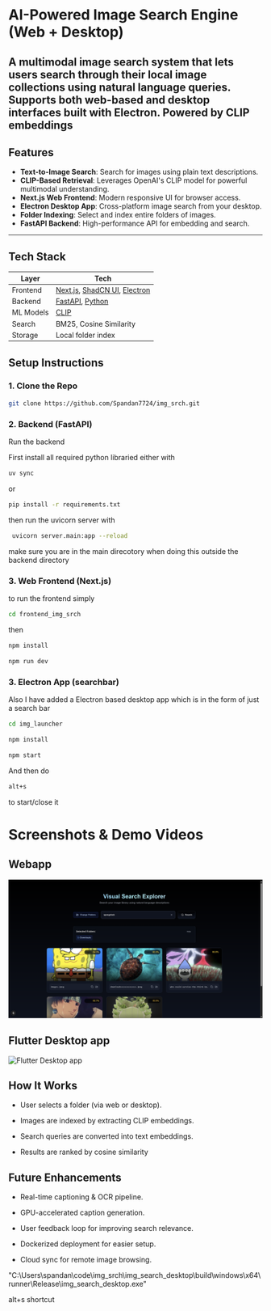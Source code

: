 
# AI-Powered Image Search Engine (Web + Desktop)

A multimodal image search system that lets users search through their local image collections using **natural language** queries. Supports both **web-based** and **desktop** interfaces built with Electron. Powered by **CLIP embeddings**
---

##  Features

- **Text-to-Image Search**: Search for images using plain text descriptions.
- **CLIP-Based Retrieval**: Leverages OpenAI's CLIP model for powerful multimodal understanding.
- **Next.js Web Frontend**: Modern responsive UI for browser access.
- **Electron Desktop App**: Cross-platform image search from your desktop.
- **Folder Indexing**: Select and index entire folders of images.
- **FastAPI Backend**: High-performance API for embedding and search.

---

##  Tech Stack

| Layer        | Tech                          |
|--------------|-------------------------------|
| Frontend     | [Next.js](https://nextjs.org/), [ShadCN UI](https://ui.shadcn.com/), [Electron](https://www.electronjs.org/) |
| Backend      | [FastAPI](https://fastapi.tiangolo.com/), [Python](https://www.python.org/) |
| ML Models    | [CLIP](https://openai.com/research/clip) |
| Search       | BM25, Cosine Similarity       |
| Storage      | Local folder index

## Setup Instructions

### 1. Clone the Repo

```bash
git clone https://github.com/Spandan7724/img_srch.git
```

### 2. Backend (FastAPI)

Run the backend

First install all required python libraried either with
```bash
uv sync
```
or 
```bash
pip install -r requirements.txt
```

then run the uvicorn server with 

```bash
 uvicorn server.main:app --reload
```

make sure you are in the main direcotory when doing this outside the backend directory 

### 3. Web Frontend (Next.js)

to run the frontend simply 

```bash
cd frontend_img_srch
```

then 

```bash
npm install
```

```bash
npm run dev 
```

### 3. Electron App (searchbar)

Also I have added a Electron based desktop app which is in the form of just a search bar 

```bash
cd img_launcher
```

```bash
npm install
```

```bash
npm start
```
And then do 

```bash
alt+s
```

to start/close it 


# Screenshots & Demo Videos


## Webapp

![Webapp](data/Screenshot%202025-05-18%20200835.png)


## Flutter Desktop app

![Flutter Desktop app](data/Recording%202025-05-18%20200635.gif)



## How It Works

- User selects a folder (via web or desktop).

- Images are indexed by extracting CLIP embeddings.

- Search queries are converted into text embeddings.

- Results are ranked by cosine similarity


## Future Enhancements

- Real-time captioning & OCR pipeline.

- GPU-accelerated caption generation.

- User feedback loop for improving search relevance.

- Dockerized deployment for easier setup.

- Cloud sync for remote image browsing.


"C:\Users\spandan\code\img_srch\img_search_desktop\build\windows\x64\runner\Release\img_search_desktop.exe"

alt+s shortcut
